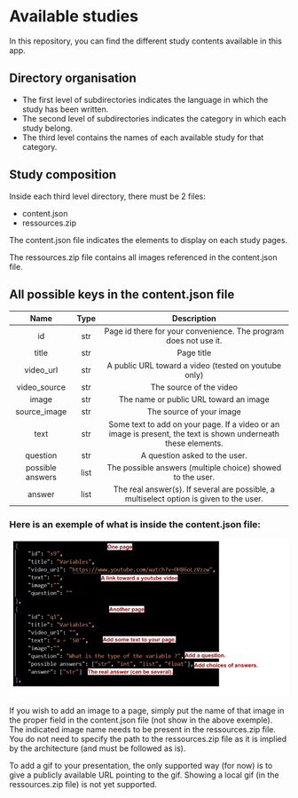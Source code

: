 # Available studies

In this repository, you can find the different study contents available in this app.

## Directory organisation
* The first level of subdirectories indicates the language in which the study has been written.
* The second level of subdirectories indicates the category in which each study belong.
* The third level contains the names of each available study for that category.

## Study composition
Inside each third level directory, there must be 2 files:
* content.json
* ressources.zip

The content.json file indicates the elements to display on each study pages.

The ressources.zip file contains all images referenced in the content.json file.

## All possible keys in the content.json file
| Name   | Type   | Description |
| :----: | :----: |    :----:   |
| id   | str  | Page id there for your convenience. The program does not use it.  |
| title | str | Page title |
| video_url | str | A public URL toward a video (tested on youtube only) | 
| video_source | str | The source of the video |
| image | str | The name or public URL toward an image |
| source_image | str | The source of your image |
| text | str | Some text to add on your page. If a video or an image is present, the text is shown underneath these elements. |
| question | str | A question asked to the user. |
| possible answers | list | The possible answers (multiple choice) showed to the user. |
| answer | list | The real answer(s). If several are possible, a multiselect option is given to the user. |

### Here is an exemple of what is inside the content.json file:
![alt text](content_example.png "Title")

If you wish to add an image to a page, simply put the name of that image in the proper field in the content.json file (not show in the above exemple). The indicated image name needs to be present in the ressources.zip file. You do not need to specify the path to the ressources.zip file as it is implied by the architecture (and must be followed as is).

To add a gif to your presentation, the only supported way (for now) is to give a publicly available URL pointing to the gif. Showing a local gif (in the ressources.zip file) is not yet supported.